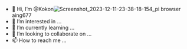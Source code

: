 - 👋 Hi, I’m @Kokon![Screenshot_2023-12-11-23-38-18-154_pi browser](https://github.com/Kokonaing677/Kokonaing677/assets/153543236/09942fcc-953c-4603-a469-979084f60d26)
aing677
- 👀 I’m interested in ...
- 🌱 I’m currently learning ...
- 💞️ I’m looking to collaborate on ...
- 📫 How to reach me ...

<!---
Kokonaing677/Kokonaing677 is a ✨ special ✨ repository because its `README.md` (this file) appears on your GitHub profile.
You can click the Preview link to take a look at your changes.
--->
